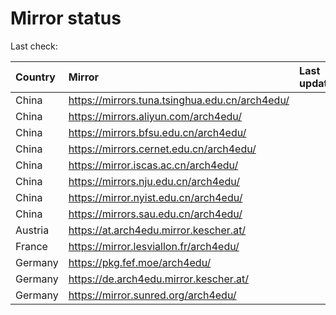 <script src="./time.js"></script>
# Mirror status
Last check: <script type="text/javascript">localize(1720523853.0859375);</script>

|Country|Mirror|Last update|
|:------|:-----|:----------|
|China|https://mirrors.tuna.tsinghua.edu.cn/arch4edu/|<script type="text/javascript">localize(1720463665);</script>|
|China|https://mirrors.aliyun.com/arch4edu/|<script type="text/javascript">localize(1720463665);</script>|
|China|https://mirrors.bfsu.edu.cn/arch4edu/|<script type="text/javascript">localize(1720463665);</script>|
|China|https://mirrors.cernet.edu.cn/arch4edu/|<script type="text/javascript">localize(1720463665);</script>|
|China|https://mirror.iscas.ac.cn/arch4edu/|<script type="text/javascript">localize(1720463665);</script>|
|China|https://mirrors.nju.edu.cn/arch4edu/|<script type="text/javascript">localize(1720463665);</script>|
|China|https://mirror.nyist.edu.cn/arch4edu/|<script type="text/javascript">localize(1720463665);</script>|
|China|https://mirrors.sau.edu.cn/arch4edu/|<script type="text/javascript">localize(1720507616);</script>|
|Austria|https://at.arch4edu.mirror.kescher.at/|<script type="text/javascript">localize(1720507616);</script>|
|France|https://mirror.lesviallon.fr/arch4edu/|<script type="text/javascript">localize(1720463665);</script>|
|Germany|https://pkg.fef.moe/arch4edu/|<script type="text/javascript">localize(1720507616);</script>|
|Germany|https://de.arch4edu.mirror.kescher.at/|<script type="text/javascript">localize(1720507616);</script>|
|Germany|https://mirror.sunred.org/arch4edu/|<script type="text/javascript">localize(1720507616);</script>|

<script src="./tablefilter/tablefilter.js"></script>
<script src="./table.js"></script>